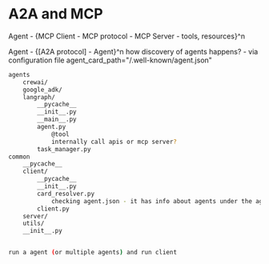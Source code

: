 # A2A and MCP

Agent - {MCP Client - MCP protocol - MCP Server - tools, resources}^n

Agent - {[A2A protocol] - Agent}^n
    how discovery of agents happens? - via configuration file
    agent_card_path="/.well-known/agent.json"

```bash
agents
    crewai/
    google_adk/
    langraph/
        __pycache__
        __init__.py
        __main__.py
        agent.py
            @tool
            internally call apis or mcp server?
        task_manager.py
common
    __pycache__
    client/
        __pycache__
        __init__.py
        card_resolver.py
            checking agent.json - it has info about agents under the agents folder (or external agents)
        client.py
    server/
    utils/
    __init__.py


run a agent (or multiple agents) and run client 

```